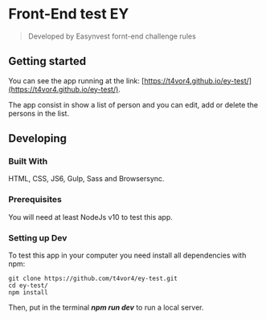 # Front-End test EY 
> Developed by Easynvest fornt-end challenge rules

## Getting started

You can see the app running at the link: [https://t4vor4.github.io/ey-test/](https://t4vor4.github.io/ey-test/).


The app consist in show a list of person and you can edit, add or delete the persons in the list.

## Developing

### Built With
HTML, CSS, JS6, Gulp, Sass and Browsersync.

### Prerequisites
You will need at least NodeJs v10 to test this app.


### Setting up Dev

To test this app in your computer you need install all dependencies with npm:

```shell
git clone https://github.com/t4vor4/ey-test.git
cd ey-test/
npm install
```

Then, put in the terminal ***npm run dev*** to run a local server. 